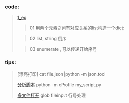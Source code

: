 ### code:

> [1_ex](1_ex.py)
>
> > 01 用两个元素之间有对应关系的list构造一个dict:
>
> > 02 list, string 倒序
>
> > 03 enumerate , 可以传递开始序号

### tips:

> [漂亮打印] cat file.json |python -m json.tool
>
> [分析脚本](2_pprint.py) python -m cProfile my_script.py
>
> [多文件打开](3_fileinput.py) glob fileinput 行号处理
>


